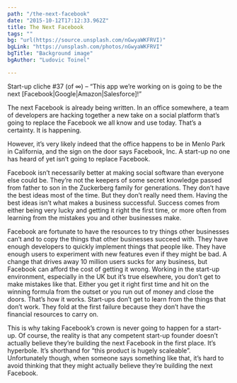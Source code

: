 ```yaml
---
path: "/the-next-facebook"
date: "2015-10-12T17:12:33.962Z"
title: The Next Facebook
tags: ""
bg: "url(https://source.unsplash.com/nGwyaWKFRVI)"
bgLink: "https://unsplash.com/photos/nGwyaWKFRVI"
bgTitle: "Background image"
bgAuthor: "Ludovic Toinel"

---
```

Start-up cliche #37 (of ∞) – “This app we’re working on is going to be the next [Facebook|Google|Amazon|Salesforce]!”

The next Facebook is already being written. In an office somewhere, a team of developers are hacking together a new take on a social platform that’s going to replace the Facebook we all know and use today. That’s a certainty. It is happening.

However, it’s very likely indeed that the office happens to be in Menlo Park in California, and the sign on the door says Facebook, Inc. A start-up no one has heard of yet isn’t going to replace Facebook.

Facebook isn’t necessarily better at making social software than everyone else could be. They’re not the keepers of some secret knowledge passed from father to son in the Zuckerberg family for generations. They don’t have the best ideas most of the time. But they don’t really need them. Having the best ideas isn’t what makes a business successful. Success comes from either being very lucky and getting it right the first time, or more often from learning from the mistakes you and other businesses make.

Facebook are fortunate to have the resources to try things other businesses can’t and to copy the things that other businesses succeed with. They have enough developers to quickly implement things that people like. They have enough users to experiment with new features even if they might be bad. A change that drives away 10 million users sucks for any business, but Facebook can afford the cost of getting it wrong. Working in the start-up environment, especially in the UK but it’s true elsewhere, you don’t get to make mistakes like that. Either you get it right first time and hit on the winning formula from the outset or you run out of money and close the doors. That’s how it works. Start-ups don’t get to learn from the things that don’t work. They fold at the first failure because they don’t have the financial resources to carry on.

This is why taking Facebook’s crown is never going to happen for a start-up. Of course, the reality is that any competent start-up founder doesn’t actually believe they’re building the next Facebook in the first place. It’s hyperbole. It’s shorthand for “this product is hugely scaleable”. Unfortunately though, when someone says something like that, it’s hard to avoid thinking that they might actually believe they’re building the next Facebook.